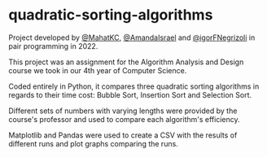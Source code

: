 # quadratic-sorting-algorithms

Project developed by  [@MahatKC](https://www.github.com/MahatKC), [@AmandaIsrael](https://www.github.com/AmandaIsrael) and [@igorFNegrizoli](https://www.github.com/igorFNegrizoli) in pair programming in 2022.

This project was an assignment for the Algorithm Analysis and Design course we took in our 4th year of Computer Science.

Coded entirely in Python, it compares three quadratic sorting algorithms in regards to their time cost: Bubble Sort, Insertion Sort and Selection Sort.

Different sets of numbers with varying lengths were provided by the course's professor and used to compare each algorithm's efficiency.

Matplotlib and Pandas were used to create a CSV with the results of different runs and plot graphs comparing the runs.
